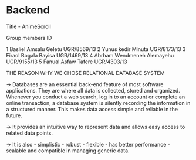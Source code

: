 # Backend
Title - AnimeScroll 

   Group members                             ID

1 Basliel Amsalu Geletu                  UGR/8569/13
2 Yunus kedir Minuta                     UGR/8173/13
3 Firaol Bogala Bayisa                   UGR/1469/13
4 Abrham Wendmeneh Alemayehu             UGR/9155/13
5 Fanual Asfaw Tafere                    UGR/4303/13



THE REASON WHY WE CHOSE RELATIONAL DATABASE SYSTEM

-> Databases are an essential back-end feature of most software applications. They are where all data is collected, stored and organized. Whenever you conduct a web        search, log in to an account or complete an online transaction, a database system is silently recording the information in a structured manner. This makes data access    simple and reliable in the future. 

-> It provides an intuitive way to represent data and allows easy access to related data points.

-> It is also - simplistic
              - robust
              - flexible 
              - has better performance 
              - scalable and compatible in managing generic data.
